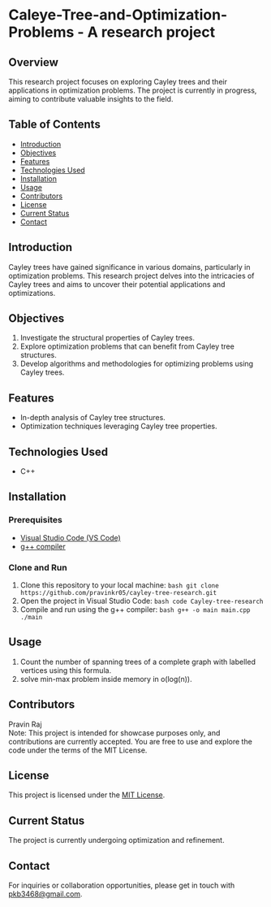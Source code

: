 # Caleye-Tree-and-Optimization-Problems - A research project

## Overview
This research project focuses on exploring Cayley trees and their applications in optimization problems. The project is currently in progress, aiming to contribute valuable insights to the field.

## Table of Contents
- [Introduction](#introduction)
- [Objectives](#objectives)
- [Features](#features)
- [Technologies Used](#technologies-used)
- [Installation](#installation)
- [Usage](#usage)
- [Contributors](#contributors)
- [License](#license)
- [Current Status](#current-status)
- [Contact](#contact)

## Introduction
Cayley trees have gained significance in various domains, particularly in optimization problems. This research project delves into the intricacies of Cayley trees and aims to uncover their potential applications and optimizations.

## Objectives
1. Investigate the structural properties of Cayley trees.
2. Explore optimization problems that can benefit from Cayley tree structures.
3. Develop algorithms and methodologies for optimizing problems using Cayley trees.

## Features
- In-depth analysis of Cayley tree structures.
- Optimization techniques leveraging Cayley tree properties.

## Technologies Used
- C++

## Installation

  ### Prerequisites
  - [Visual Studio Code (VS Code)](https://code.visualstudio.com/)
  - [g++ compiler](https://gcc.gnu.org/)
  
  ### Clone and Run
  
  1. Clone this repository to your local machine:  ```bash git clone https://github.com/pravinkr05/cayley-tree-research.git```
  2. Open the project in Visual Studio Code: ```bash code Cayley-tree-research```
  3. Compile and run using the g++ compiler: ```bash g++ -o main main.cpp ./main```

## Usage
1. Count the number of spanning trees of a complete graph with labelled vertices using this formula.
2. solve min-max problem inside memory in o(log(n)).

## Contributors
Pravin Raj  <br/>
Note: This project is intended for showcase purposes only, and contributions are currently accepted. You are free to use and explore the code under the terms of the MIT License.

## License
This project is licensed under the [MIT License](LICENSE.md).

## Current Status
The project is currently undergoing optimization and refinement.

## Contact
For inquiries or collaboration opportunities, please get in touch with [pkb3468@gmail.com](pkb3468@gmail.com).

